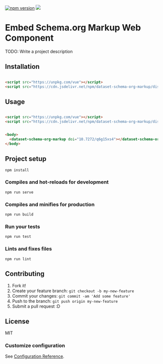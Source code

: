

[![npm version](https://badge.fury.io/js/dataset-schema-org-markup.svg)](https://badge.fury.io/js/dataset-schema-org-markup)
[![](https://data.jsdelivr.com/v1/package/npm/dataset-schema-org-markup/badge)](https://www.jsdelivr.com/package/npm/dataset-schema-org-markup)

# Embed Schema.org Markup  Web Component

TODO: Write a project description

## Installation



```html

<script src="https://unpkg.com/vue"></script>
<script src="https://cdn.jsdelivr.net/npm/dataset-schema-org-markup/dist/dataset-schema-org-markup.min.js"></script>

```

## Usage


```html

<script src="https://unpkg.com/vue"></script>
<script src="https://cdn.jsdelivr.net/npm/dataset-schema-org-markup/dist/dataset-schema-org-markup.min.js"></script>


<body>
  <dataset-schema-org-markup doi="10.7272/q6g15xs4"></dataset-schema-org-markup>
</body>


```

## Project setup
```
npm install
```

### Compiles and hot-reloads for development
```
npm run serve
```

### Compiles and minifies for production
```
npm run build
```

### Run your tests
```
npm run test
```

### Lints and fixes files
```
npm run lint
```


## Contributing

1. Fork it!
2. Create your feature branch: `git checkout -b my-new-feature`
3. Commit your changes: `git commit -am 'Add some feature'`
4. Push to the branch: `git push origin my-new-feature`
5. Submit a pull request :D

## License

MIT

### Customize configuration
See [Configuration Reference](https://cli.vuejs.org/config/).

